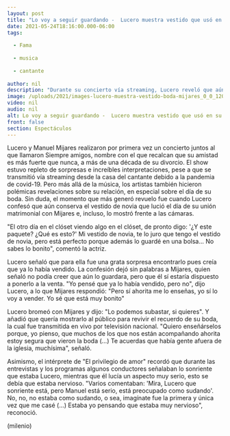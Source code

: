 ```yaml
---
layout: post
title: "Lo voy a seguir guardando -  Lucero muestra vestido que usó en su boda con Mijares"
date: 2021-05-24T18:16:00.000-06:00
tags:
  
  - Fama
  
  - musica
  
  - cantante
  
author: nil
description: "Durante su concierto vía streaming, Lucero reveló que aún guardaba su vestido de novia y, junto a Manuel Mijares, recordó algunas anécdotas de la boda. "
image: /uploads/2021/images-lucero-muestra-vestido-boda-mijares_0_0_1200_747.jpg
video: nil
audio: nil
alt: Lo voy a seguir guardando -  Lucero muestra vestido que usó en su boda con Mijares
front: false
section: Espectáculos
---
```


Lucero y Manuel Mijares realizaron por primera vez un concierto juntos al que llamaron Siempre amigos, nombre con el que recalcan que su amistad es más fuerte que nunca, a más de una década de su divorcio. El show estuvo repleto de sorpresas e increíbles interpretaciones, pese a que se transmitió vía streaming desde la casa del cantante debido a la pandemia de covid-19.  Pero más allá de la música, los artistas también hicieron polémicas revelaciones sobre su relación, en especial sobre el día de su boda. Sin duda, el momento que más generó revuelo fue cuando Lucero confesó que aún conserva el vestido de novia que lució el día de su unión matrimonial con Mijares e, incluso, lo mostró frente a las cámaras.  

"El otro día en el clóset viendo algo en el clóset, de pronto digo: '¿Y este paquete? ¿Qué es esto?' Mi vestido de novia, te lo juro que tengo el vestido de novia, pero está perfecto porque además lo guardé en una bolsa... No sabes lo bonito", comentó la actriz.  

Lucero señaló que para ella fue una grata sorpresa encontrarlo pues creía que ya lo había vendido. La confesión dejó sin palabras a Mijares, quien señaló no podía creer que aún lo guardara, pero que él sí estaría dispuesto a ponerlo a la venta.  "Yo pensé que ya lo había vendido, pero no", dijo Lucero, a lo que Mijares respondió: "Pero sí ahorita me lo enseñas, yo sí lo voy a vender. Yo sé que está muy bonito" 

Lucero bromeó con Mijares y dijo: "Lo podemos subastar, si quieres". Y añadió que quería mostrarlo al público para revivir el recuerdo de su boda, la cual fue transmitida en vivo por televisión nacional. "Quiero enseñárselos porque, yo pienso, que muchos de los que nos están acompañando ahorita estoy segura que vieron la boda (...) Te acuerdas que había gente afuera de la iglesia, muchísima", señaló.  

Asimismo, el intérprete de "El privilegio de amor" recordó que durante las entrevistas y los programas algunos conductores señalaban lo sonriente que estaba Lucero, mientras que él lucía un aspecto muy serio, esto se debía que estaba nervioso. "Varios comentaban: 'Mira, Lucero que sonriente está, pero Manuel está serio, está preocupado como sudando'. No, no, no estaba como sudando, o sea, imagínate fue la primera y única vez que me casé (...) Estaba yo pensando que estaba muy nervioso", reconoció.

(milenio) 